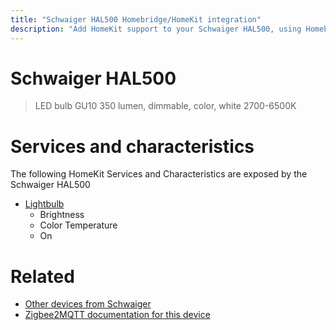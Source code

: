 ```yaml
---
title: "Schwaiger HAL500 Homebridge/HomeKit integration"
description: "Add HomeKit support to your Schwaiger HAL500, using Homebridge, Zigbee2MQTT and homebridge-z2m."
---
```

<!---
This file has been GENERATED using src/docgen/docgen.ts
DO NOT EDIT THIS FILE MANUALLY!
-->
# Schwaiger HAL500
> LED bulb GU10 350 lumen, dimmable, color, white 2700-6500K


# Services and characteristics
The following HomeKit Services and Characteristics are exposed by
the Schwaiger HAL500

* [Lightbulb](../../light.md)
  * Brightness
  * Color Temperature
  * On


# Related
* [Other devices from Schwaiger](../index.md#schwaiger)
* [Zigbee2MQTT documentation for this device](https://www.zigbee2mqtt.io/devices/HAL500.html)